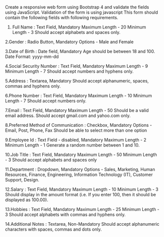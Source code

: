 
Create a responsive web form using Bootstrap 4 and validate the fields using JavaScript.
Validation of the form is using javascript
This form should contain the following fields with following requirements.
1. Full Name :
    Text Field, Mandatory
    Maximum Length - 20
    Minimum Length - 3
    Should accept alphabets and spaces only.

2.Gender :
    Radio Button, Mandatory
    Options - Male and Female

3.Date of Birth :
    Date field, Mandatory
    Age should be between 18 and 100.
    Date Format: yyyy-mm-dd

4.Social Security Number :
    Text Field, Mandatory
    Maximum Length - 9
    Minimum Length - 7
    Should accept numbers and hyphens only.

5.Address :
    Textarea, Mandatory
    Should accept alphanumeric, spaces, commas and hyphens only.

6.Phone Number :
    Text Field, Mandatory
    Maximum Length - 10
    Minimum Length - 7
    Should accept numbers only.

7.Email :
    Text Field, Mandatory
    Maximum Length - 50
    Should be a valid email address.
    Should accept gmail.com and yahoo.com only.

8.Preferred Method of Communication :
    Checkbox, Mandatory
    Options - Email, Post, Phone, Fax
    Should be able to select more than one option

9.Employee Id :
    Text Field - disabled, Mandatory
    Maximum Length - 2
    Minimum Length - 1
    Generate a random number between 1 and 10.

10.Job Title :
    Text Field, Mandatory
    Maximum Length - 50
    Minimum Length - 3
    Should accept alphabets and spaces only

11.Department :
    Dropdown, Mandatory
    Options - Sales, Marketing, Human Resources, Finance, Engineering, Information Technology (IT), Customer Support, Design.

12.Salary :
    Text Field, Mandatory
    Maximum Length - 10
    Minimum Length - 3
    Should display in the amount format (i.e. If you enter 100, then it should be displayed as 100.00).

13.Hobbies :
    Text Field, Mandatory
    Maximum Length - 25
    Minimum Length - 3
    Should accept alphabets with commas and hyphens only.

14.Additional Notes :
    Textarea, Non-Mandatory
    Should accept alphanumeric characters with spaces, commas and dots only.


